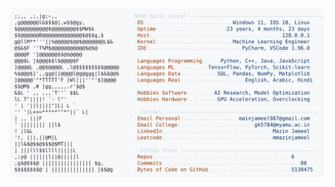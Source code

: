 <picture>
  <source srcset="https://raw.githubusercontent.com/mmazinjameel/mmazinjameel/main/dark_mode.svg?v=1743156635" media="(prefers-color-scheme: dark)">
  <img src="https://raw.githubusercontent.com/mmazinjameel/mmazinjameel/main/light_mode.svg?v=1743156635">
</picture>
